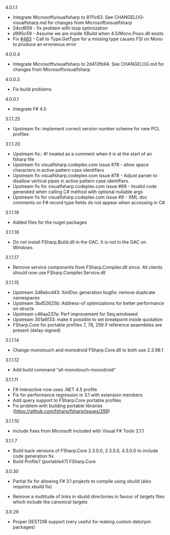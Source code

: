 4.0.1.1
  * Integrate Microsoft\visualfsharp to 8111c63. See CHANGELOG-visualfsharp.md for changes from Microsoft\visualfsharp
  * 04cd959 - fix problem with loop optimization
  * d995c59 - Assume we are inside XBuild when 4.5/Mono.Posix.dll exists
  * Fix [#483](https://github.com/fsharp/fsharp/issues/483) - Call to Type.GetType for a missing type causes FSI on Mono to produce an erroneous error

4.0.0.4
  * Integrate Microsoft\visualfsharp to 2d413fb94. See CHANGELOG.md for changes from Microsoft\visualfsharp

4.0.0.3
  * Fix build problems

4.0.0.1
  * Integrate F# 4.0

3.1.1.25
  * Upstream fix: implement correct version number scheme for new PCL profiles
  
3.1.1.20
  * Upstream fix:: #! treated as a comment when it is at the start of an fsharp file
  * Upstream fix visualfsharp.codeplex.com issue #78 - allow space characters in active pattern case identifiers
  * Upstream fix visualfsharp.codeplex.com issue #78 - Adjust parser to disallow vertical pipes in active pattern case identifiers. 
  * Upstream fix for visualfsharp.codeplex.com issue #69 - Invalid code generated when calling C# method with optional nullable args
  * Upstream fix for visualfsharp.codeplex.com issue #9 - XML doc comments on F# record type fields do not appear when accessing in C#

3.1.1.19
  * Added files for the nuget packages
  
3.1.1.18
  * Do not install FSharp.Build.dll in the GAC. It is not in the GAC on Windows.

3.1.1.17
  * Remove service components from FSharp.Compiler.dll since. All clients should now use FSharp.Compiler.Service.dll

3.1.1.15
  * Upstream 2d8ebcd43: XmlDoc generation bugfix: remove duplicate namespaces
  * Upstream 3bd52625b: Address-of optimizations for better performance on structs
  * Upstream c46aa237a: Perf improvement for Seq.windowed  
  * Upstream 301a6f33: make it possible to set breakpoint inside quotation
  * FSharp.Core for portable profiles 7, 78, 259 if reference assemblies are present (delay-signed)
  
3.1.1.14
  * Change monotouch and monodroid FSharp.Core.dll to both use 2.3.98.1
  
3.1.1.12
  * Add build command "all-monotouch-monodroid"

3.1.1.11

  * F# Interactive now uses .NET 4.5 profile
  * Fix for performance regression in 3.1 with extension members
  * Add query support to FSharp.Core portable profiles
  * Fix problem with building portable libraries (https://github.com/fsharp/fsharp/issues/299)

3.1.1.10
  * Include fixes from Microsoft included with Visual F# Tools 3.1.1

3.1.1.7
  * Build back versions of FSharp.Core 2.3.0.0, 2.3.5.0, 4.3.0.0 to include code generation fix.
  * Build Profile7 (portable47) FSharp.Core

3.0.30
  * Partial fix for allowing F# 3.1 projects to compile using xbuild (also 
    requires xbuild fix)

  * Remove a multitude of links in xbuild directories in favour of targets 
    files which include the canonical targets

3.0.29

  * Proper DESTDIR support (very useful for making custom deb/rpm packages)


